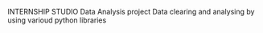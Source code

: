 INTERNSHIP STUDIO
Data Analysis project 
Data clearing and analysing by using varioud python libraries 
